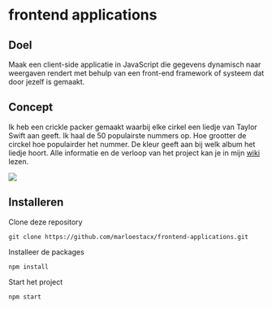 # frontend applications

## Doel
Maak een client-side applicatie in JavaScript die gegevens dynamisch naar weergaven rendert met behulp van een front-end framework of systeem dat door jezelf is gemaakt.

## Concept
Ik heb een crickle packer gemaakt waarbij elke cirkel een liedje van Taylor Swift aan geeft. Ik haal de 50 populairste nummers op. Hoe grootter de circkel hoe populairder het nummer. De kleur geeft aan bij welk album het liedje hoort. Alle informatie en de verloop van het project kan je in mijn <a href="https://github.com/marloestacx/frontend-applications/wiki/Concept">wiki</a> lezen.


<img src="https://github.com/marloestacx/frontend-data/wiki/Images/screenshot.png">


## Installeren
Clone deze repository
```
git clone https://github.com/marloestacx/frontend-applications.git
```

Installeer de packages
```
npm install
```

Start het project
```
npm start
```
